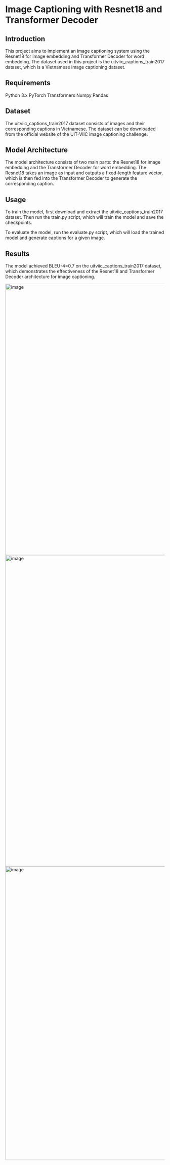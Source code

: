 # Image Captioning with Resnet18 and Transformer Decoder
## Introduction
This project aims to implement an image captioning system using the Resnet18 for image embedding and Transformer Decoder for word embedding. The dataset used in this project is the uitviic_captions_train2017 dataset, which is a Vietnamese image captioning dataset.

## Requirements
Python 3.x
PyTorch
Transformers
Numpy
Pandas
## Dataset
The uitviic_captions_train2017 dataset consists of images and their corresponding captions in Vietnamese. The dataset can be downloaded from the official website of the UIT-VIIC image captioning challenge.

## Model Architecture
The model architecture consists of two main parts: the Resnet18 for image embedding and the Transformer Decoder for word embedding. The Resnet18 takes an image as input and outputs a fixed-length feature vector, which is then fed into the Transformer Decoder to generate the corresponding caption.

## Usage
To train the model, first download and extract the uitviic_captions_train2017 dataset. Then run the train.py script, which will train the model and save the checkpoints.

To evaluate the model, run the evaluate.py script, which will load the trained model and generate captions for a given image.

## Results
The model achieved BLEU-4=0.7 on the uitviic_captions_train2017 dataset, which demonstrates the effectiveness of the Resnet18 and Transformer Decoder architecture for image captioning.



<img width="857" alt="image" src="https://user-images.githubusercontent.com/96003264/232093523-ea057895-793d-4772-a4a3-ac6368a63b1a.png">
<img width="983" alt="image" src="https://user-images.githubusercontent.com/96003264/232095363-48b4158c-d016-4278-b0b3-b5e4c3a03ae7.png">

<img width="928" alt="image" src="https://user-images.githubusercontent.com/96003264/232093322-4495c000-142a-47a2-a621-60f8208e9bc2.png">
